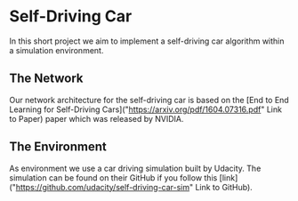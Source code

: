 # Self-Driving Car
In this short project we aim to implement a self-driving car algorithm within a simulation environment.

## The Network
Our network architecture for the self-driving car is based on the [End to End Learning for Self-Driving Cars]("https://arxiv.org/pdf/1604.07316.pdf" Link to Paper) paper which was released by NVIDIA.

## The Environment
As environment we use a car driving simulation built by Udacity. The simulation can be found on their GitHub if you follow this [link]("https://github.com/udacity/self-driving-car-sim" Link to GitHub).
